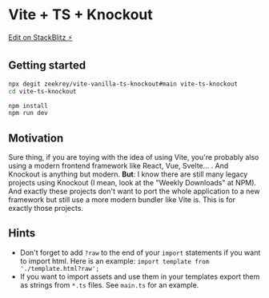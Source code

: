 # Vite + TS + Knockout

[Edit on StackBlitz ⚡️](https://stackblitz.com/edit/vitejs-vite-cbenny)

## Getting started

```bash
npx degit zeekrey/vite-vanilla-ts-knockout#main vite-ts-knockout
cd vite-ts-knockout

npm install
npm run dev
```

## Motivation

Sure thing, if you are toying with the idea of using Vite, you're probably also using a modern frontend framework like React, Vue, Svelte... . And Knockout is anything but modern. **But**: I know there are still many legacy projects using Knockout (I mean, look at the "Weekly Downloads" at NPM). And exactly these projects don't want to port the whole application to a new framework but still use a more modern bundler like Vite is. This is for exactly those projects.

## Hints

- Don't forget to add `?raw` to the end of your `import` statements if you want to import html. Here is an example: `import template from './template.html?raw';`
- If you want to import assets and use them in your templates export them as strings from `*.ts` files. See `main.ts` for an example.